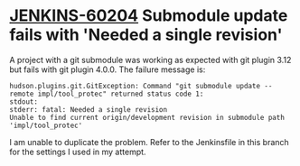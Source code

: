 # [JENKINS-60204](https://issues.jenkins-ci.org/browse/JENKINS-60204) Submodule update fails with 'Needed a single revision'

A project with a git submodule was working as expected with git plugin 3.12 but fails with git plugin 4.0.0.  The failure message is:

```
hudson.plugins.git.GitException: Command "git submodule update --remote impl/tool_protec" returned status code 1:
stdout: 
stderr: fatal: Needed a single revision
Unable to find current origin/development revision in submodule path 'impl/tool_protec'
```

I am unable to duplicate the problem.  Refer to the Jenkinsfile in this branch for the settings I used in my attempt.
